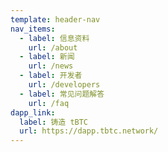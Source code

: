 ```yaml
---
template: header-nav
nav_items:
  - label: 信息资料
    url: /about
  - label: 新闻
    url: /news
  - label: 开发者
    url: /developers
  - label: 常见问题解答
    url: /faq
dapp_link:
  label: 铸造 tBTC
  url: https://dapp.tbtc.network/
---
```

